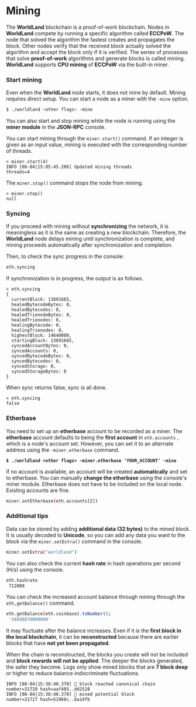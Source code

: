 # Mining



The **WorldLand** blockchain is a proof-of-work blockchain. Nodes in **WorldLand** compete by running a specific algorithm called **ECCPoW**. The node that solved the algorithm the fastest creates and propagates the block. Other nodes verify that the received block actually solved the algorithm and accept the block only if it is verified. The series of processes that solve **proof-of-work** algorithms and generate blocks is called mining. **WorldLand** supports **CPU mining** of **ECCPoW** via the built-in miner.



### Start mining

Even when the **WorldLand** node starts, it does not mine by default. Mining requires direct setup. You can start a node as a miner with the `-mine` option.

```sh
$ ./worldland <other flags> -mine
```



You can also start and stop mining while the node is running using the **miner module** in the **JSON-RPC** console.

You can start mining through the `miner.start()` command. If an integer is given as an input value, mining is executed with the corresponding number of threads.

```
> miner.start(4)
INFO [08-04|15:05:45.206] Updated mining threads                   threads=4
```

The `miner.stop()` command stops the node from mining.

```
> miner.stop()
null
```



### Syncing

If you proceed with mining without **synchronizing** the network, it is meaningless as it is the same as creating a new blockchain. Therefore, the **WorldLand** node delays mining until synchronization is complete, and mining proceeds automatically after synchronization and completion.&#x20;

Then, to check the sync progress in the console:

```sh
eth.syncing
```



If synchronization is in progress, the output is as follows.

```
> eth.syncing
{
  currentBlock: 13891665,
  healedBytecodeBytes: 0,
  healedBytecodes: 0,
  healedTrienodeBytes: 0,
  healedTrienodes: 0,
  healingBytecode: 0,
  healingTrienodes: 0,
  highestBlock: 14640000,
  startingBlock: 13891665,
  syncedAccountBytes: 0,
  syncedAccounts: 0,
  syncedBytecodeBytes: 0,
  syncedBytecodes: 0,
  syncedStorage: 0,
  syncedStorageBytes: 0
}
```



When sync returns false, sync is all done.

```
> eth.syncing
false
```



### Etherbase

You need to set up an **etherbase** account to be recorded as a miner. The **etherbase** account defaults to being the **first account** in `eth.accounts` , which is a node's account set. However, you can set it to an alternate address using the `-miner.etherbase` command.

<pre class="language-sh"><code class="lang-sh"><strong>$ ./worldland &#x3C;other flags> -miner.etherbase 'YOUR_ACCOUNT' -mine
</strong></code></pre>

If no account is available, an account will be created **automatically** and set to etherbase. You can manually **change the etherbase** using the console's miner module. Etherbase does not have to be included on the local node. Existing accounts are fine.

```sh
miner.setEtherbase(eth.accounts[2])
```



### Additional tips

Data can be stored by adding **additional data (32 bytes)** to the mined block. It is usually decoded to **Unicode**, so you can add any data you want to the block via the `miner.setExtra()` command in the console.

```sh
miner.setExtra("worldland")
```

You can also check the current **hash rate** in hash operations per second (H/s) using the console.

```sh
eth.hashrate
 712000
```

You can check the increased account balance through mining through the `eth,getBalance()` command.

```sh
eth.getBalance(eth.coinbase).toNumber();
 '34698870000000'
```



It may fluctuate after the balance increases. Even if it is the **first block in the local blockchain**, it can be **reconstructed** because there are earlier blocks that have **not yet been propagated**.&#x20;

When the chain is reconstructed, the blocks you create will not be included and **block rewards will not be applied**. The deeper the blocks generated, the safer they become. Logs only show mined blocks that are **7 block deep** or higher to reduce balance indiscriminate fluctuations.

```
INFO [08-04|15:38:40.370] 🔗 block reached canonical chain          number=31720 hash=aaf485..dd2528
INFO [08-04|15:38:40.370] 🔨 mined potential block                  number=31727 hash=51968c..ba14fb
```



### &#x20;<a href="#summary" id="summary"></a>
